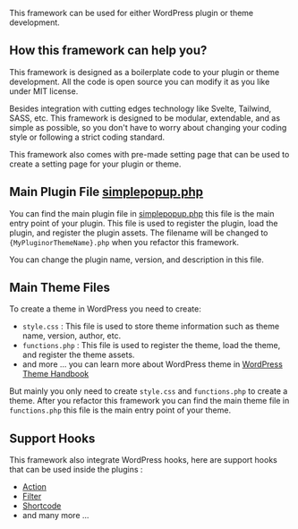 This framework can be used for either WordPress plugin or theme development.

## How this framework can help you?

This framework is designed as a boilerplate code to your plugin or theme development.
All the code is open source you can modify it as you like under MIT license.

Besides integration with cutting edges technology like Svelte, Tailwind, SASS, etc.
This framework is designed to be modular, extendable, and as simple as possible,
so you don't have to worry about changing your coding style or following a strict coding standard.

This framework also comes with pre-made setting page that can be used to create a setting page for your plugin or theme.

## Main Plugin File [simplepopup.php](https://github.com/artistudioxyz/simplepopup-framework/blob/master/simplepopup.php)

You can find the main plugin file in [simplepopup.php](https://github.com/artistudioxyz/simplepopup-framework/blob/master/simplepopup.php) this file is the main entry point of your plugin.
This file is used to register the plugin, load the plugin, and register the plugin assets.
The filename will be changed to `{MyPluginorThemeName}.php` when you refactor this framework.

You can change the plugin name, version, and description in this file.

## Main Theme Files

To create a theme in WordPress you need to create:
- `style.css` : This file is used to store theme information such as theme name, version, author, etc.
- `functions.php` : This file is used to register the theme, load the theme, and register the theme assets.
- and more ... you can learn more about WordPress theme in [WordPress Theme Handbook](https://developer.wordpress.org/themes/getting-started/)

But mainly you only need to create `style.css` and `functions.php` to create a theme.
After you refactor this framework you can find the main theme file in `functions.php` this file is the main entry point of your theme.

## Support Hooks

This framework also integrate WordPress hooks, here are support hooks that can be used inside the plugins :

- [Action](https://developer.wordpress.org/reference/functions/add_action)
- [Filter](https://developer.wordpress.org/reference/functions/add_filter)
- [Shortcode](https://developer.wordpress.org/plugins/shortcodes/basic-shortcodes)
- and many more ...